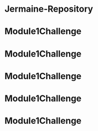 # Jermaine-Repository
# Module1Challenge
# Module1Challenge
# Module1Challenge
# Module1Challenge
# Module1Challenge

